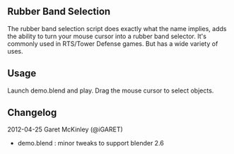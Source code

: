 ## Rubber Band Selection
The rubber band selection script does exactly what the name implies, adds the ability to turn your mouse cursor into a rubber band selector. It's commonly used in RTS/Tower Defense games. But has a wide variety of uses.

## Usage
Launch demo.blend and play. Drag the mouse cursor to select objects.

## Changelog
2012-04-25	Garet McKinley		(@iGARET)
* demo.blend	: minor tweaks to support blender 2.6